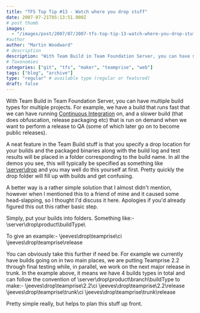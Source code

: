 ```yaml
---
title: "TFS Top Tip #13 - Watch where you drop stuff"
date: 2007-07-21T05:13:51.000Z
# post thumb
images:
  - "/images/post/2007/07/2007-tfs-top-tip-13-watch-where-you-drop-stuff.jpg"
#author
author: "Martin Woodward"
# description
description: "With Team Build in Team Foundation Server, you can have multiple build types for multiple projects."
# Taxonomies
categories: ["git", "tfs", "maker", "teamprise", "web"]
tags: ["blog", "archive"]
type: "regular" # available type (regular or featured)
draft: false
---
```

With Team Build in Team Foundation Server, you can have multiple build types for multiple projects.  For example, we have a build that runs fast that we can have running [Continuous Integration](http://en.wikipedia.org/wiki/Continuous_Integration) on, and a slower build (that does obfuscation, release packaging etc) that is run on demand when we want to perform a release to QA (some of which later go on to become public releases). 

A neat feature in the Team Build stuff is that you specify a drop location for your builds and the packaged binaries along with the build log and test results will be placed in a folder corresponding to the build name.  In all the demos you see, this will typically be specified as something like [\\server\drop](file://\\server\drop) and you may well do this yourself at first.  Pretty quickly the drop folder will fill up with builds and get confusing. 

A better way is a rather simple solution that I almost didn't mention, however when I mentioned this to a friend of mine and it caused some head-slapping, so I thought I'd discuss it here.  Apologies if you'd already figured this out this rather basic step. 

Simply, put your builds into folders.  Something like:-  \\server\drop\product\buildType\ 

To give an example:-  \\jeeves\drop\teamprise\ci  \\jeeves\drop\teamprise\release 

You can obviously take this further if need be.  For example we currently have builds going on in two main places, we are putting Teamprise 2.2 through final testing while, in parallel, we work on the next major release in trunk.  In the example above, it means we have 4 builds types in total and can follow the convention of \\server\drop\product\branch\buildType to make:-  \\jeeves\drop\teamprise\2.2\ci  \\jeeves\drop\teamprise\2.2\release  \\jeeves\drop\teamprise\trunk\ci  \\jeeves\drop\teamprise\trunk\release 

 Pretty simple really, but helps to plan this stuff up front.